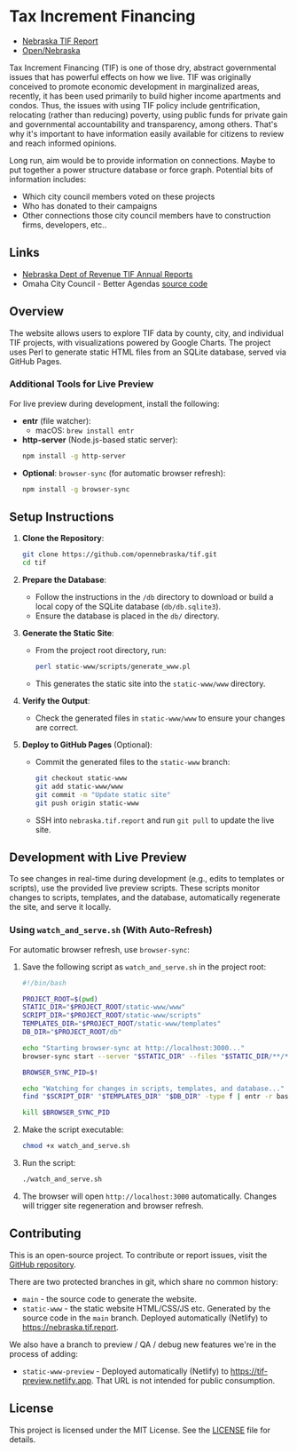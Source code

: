 # Tax Increment Financing

- [Nebraska TIF Report](https://ne.tif.report)
- [Open/Nebraska](https://opennebraska.org)

Tax Increment Financing (TIF) is one of those dry, abstract governmental
issues that has powerful effects on how we live. TIF was originally conceived
to promote economic development in marginalized areas, recently, it has been
used primarily to build higher income apartments and condos. Thus, the issues
with using TIF policy include gentrification, relocating (rather than
reducing) poverty, using public funds for private gain and governmental
accountability and transparency, among others. That's why it's important to
have information easily available for citizens to review and reach informed
opinions.

Long run, aim would be to provide information on connections. Maybe to put
together a power structure database or force graph. Potential bits of
information includes:

- Which city council members voted on these projects
- Who has donated to their campaigns
- Other connections those city council members have to construction firms, developers, etc..

## Links

- [Nebraska Dept of Revenue TIF Annual Reports](https://revenue.nebraska.gov/PAD/research-statistical-reports/tax-increment-financing-annual-reports-legislature)
- Omaha City Council - Better Agendas [source code](https://github.com/mattdsteele/hackomaha-council-agendas)

## Overview

The website allows users to explore TIF data by county, city, and individual TIF projects, with visualizations powered by Google Charts. The project uses Perl to generate static HTML files from an SQLite database, served via GitHub Pages.

### Additional Tools for Live Preview

For live preview during development, install the following:

- **entr** (file watcher):
  - macOS: `brew install entr`
- **http-server** (Node.js-based static server):
  ```bash
  npm install -g http-server
  ```
- **Optional**: `browser-sync` (for automatic browser refresh):
  ```bash
  npm install -g browser-sync
  ```

## Setup Instructions

1. **Clone the Repository**:

   ```bash
   git clone https://github.com/opennebraska/tif.git
   cd tif
   ```

2. **Prepare the Database**:

   - Follow the instructions in the `/db` directory to download or build a local copy of the SQLite database (`db/db.sqlite3`).
   - Ensure the database is placed in the `db/` directory.

3. **Generate the Static Site**:

   - From the project root directory, run:
     ```bash
     perl static-www/scripts/generate_www.pl
     ```
   - This generates the static site into the `static-www/www` directory.

4. **Verify the Output**:

   - Check the generated files in `static-www/www` to ensure your changes are correct.

5. **Deploy to GitHub Pages** (Optional):
   - Commit the generated files to the `static-www` branch:
     ```bash
     git checkout static-www
     git add static-www/www
     git commit -m "Update static site"
     git push origin static-www
     ```
   - SSH into `nebraska.tif.report` and run `git pull` to update the live site.

## Development with Live Preview

To see changes in real-time during development (e.g., edits to templates or scripts), use the provided live preview scripts. These scripts monitor changes to scripts, templates, and the database, automatically regenerate the site, and serve it locally.

### Using `watch_and_serve.sh` (With Auto-Refresh)

For automatic browser refresh, use `browser-sync`:

1. Save the following script as `watch_and_serve.sh` in the project root:

   ```bash
   #!/bin/bash

   PROJECT_ROOT=$(pwd)
   STATIC_DIR="$PROJECT_ROOT/static-www/www"
   SCRIPT_DIR="$PROJECT_ROOT/static-www/scripts"
   TEMPLATES_DIR="$PROJECT_ROOT/static-www/templates"
   DB_DIR="$PROJECT_ROOT/db"

   echo "Starting browser-sync at http://localhost:3000..."
   browser-sync start --server "$STATIC_DIR" --files "$STATIC_DIR/**/*" --port 3000 --no-notify &

   BROWSER_SYNC_PID=$!

   echo "Watching for changes in scripts, templates, and database..."
   find "$SCRIPT_DIR" "$TEMPLATES_DIR" "$DB_DIR" -type f | entr -r bash -c "perl $SCRIPT_DIR/generate_www.pl && echo 'Site regenerated at $(date)'"

   kill $BROWSER_SYNC_PID
   ```

2. Make the script executable:

   ```bash
   chmod +x watch_and_serve.sh
   ```

3. Run the script:

   ```bash
   ./watch_and_serve.sh
   ```

4. The browser will open `http://localhost:3000` automatically. Changes will trigger site regeneration and browser refresh.

## Contributing

This is an open-source project. To contribute or report issues, visit the [GitHub repository](https://github.com/opennebraska/tif/issues).

There are two protected branches in git, which share no common history:

- `main` - the source code to generate the website.
- `static-www` - the static website HTML/CSS/JS etc. Generated by the source code in the `main` branch. Deployed automatically (Netlify) to https://nebraska.tif.report.

We also have a branch to preview / QA / debug new features we're in the process of adding:

- `static-www-preview` - Deployed automatically (Netlify) to https://tif-preview.netlify.app.
  That URL is not intended for public consumption.

## License

This project is licensed under the MIT License. See the [LICENSE](LICENSE) file for details.
